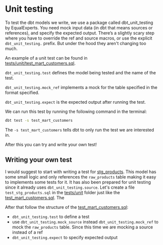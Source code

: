 # Unit testing

To test the dbt models we write, we use a package called dbt_unit_testing by EqualExperts.
You need mock input data (in dbt that means sources or references), and specify the expected output.
There’s a slightly scary step where you have to override the ref and source macros,
or use the explicit `dbt_unit_testing.` prefix. But under the hood they aren't changing too much.

An example of a unit test can be found in [tests/unit/test_mart_customers.sql](../tests/unit/test_mart_customers.sql).

`dbt_unit_testing.test` defines the model being tested and the name of the test.

`dbt_unit_testing.mock_ref` implements a mock for the table specified in the format specified.

`dbt_unit_testing.expect` is the expected output after running the test.


We can run this test by running the following command in the terminal:

```bash
dbt test -s test_mart_customers
```

The `-s test_mart_customers` tells dbt to only run the test we are interested in.

After this you can try and write your own test!

## Writing your own test

I would suggest to start with writing a test for [stg_products](../models/staging/stg_products.sql). This model has some small logic and only references the `raw_products` table making it easy to implements some tests for it. It has also been prepared for unit testing since it already uses `dbt_unit_testing.source`.
Let's create a file `test_stg_products.sql` in the [tests/unit](../tests/unit) folder just like the [test_mart_customers.sql](../tests/unit/test_mart_customers.sql). The 

After that follow the structure of the [test_mart_customers.sql](../tests/unit/test_mart_customers.sql):
- `dbt_unit_testing.test` to define a test 
- use `dbt_unit_testing.mock_source` instead `dbt_unit_testing.mock_ref` to mock the `raw_products` table. Since this time we are mocking a source instead of a ref
- `dbt_unit_testing.expect` to specify expected output
